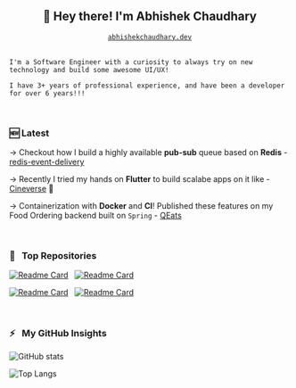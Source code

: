 <h2 align="center">👋 Hey there! I'm Abhishek Chaudhary</h2>

<div align="center"><code> <a href="abhishekchaudhary.dev">abhishekchaudhary.dev</a> </code></div>
<br/>

```
I'm a Software Engineer with a curiosity to always try on new technology and build some awesome UI/UX!

I have 3+ years of professional experience, and have been a developer for over 6 years!!!
```

<br/>

### 🆕 Latest
→ Checkout how I build a highly available **pub-sub** queue based on **Redis** - [redis-event-delivery](https://github.com/AbhishekChd/redis-event-delivery/)

→ Recently I tried my hands on **Flutter** to build scalabe apps on it like - [Cineverse](https://github.com/AbhishekChd/flutter_movies_app) 🥳

→ Containerization with **Docker** and **CI**! Published these features on my Food Ordering backend built on `Spring` - [QEats](https://github.com/AbhishekChd/qeats)

<br/>

### 📌 &nbsp; Top Repositories
[![Readme Card](https://github-readme-stats.vercel.app/api/pin/?username=AbhishekChd&repo=NewsApp)](https://github.com/AbhishekChd/NewsApp) &nbsp;
[![Readme Card](https://github-readme-stats.vercel.app/api/pin/?username=AbhishekChd&repo=Cineverse)](https://github.com/AbhishekChd/Cineverse) &nbsp;

[![Readme Card](https://github-readme-stats.vercel.app/api/pin/?username=AbhishekChd&repo=flutter_movies_app)](https://github.com/AbhishekChd/flutter_movies_app) &nbsp;
[![Readme Card](https://github-readme-stats.vercel.app/api/pin/?username=AbhishekChd&repo=FreeCodeCampProjects)](https://github.com/AbhishekChd/FreeCodeCampProjects) &nbsp;


<br/>

### ⚡️ &nbsp; My GitHub Insights
![GitHub stats](https://github-readme-stats.vercel.app/api?username=abhishekchd&hide=contribs&show=prs_merged&&show_icons=true&include_all_commits=true)

![Top Langs](https://github-readme-stats.vercel.app/api/top-langs/?username=abhishekchd&exclude_repo=DeepLearning,Udacity-Courses,Sudoku-Solver,WebScraping,CaptureApp,TinderClone,Emojify,phimpme-android,twitter-kit-android,teammates&size_weight=0.4&count_weight=0.6&hide_progress=true)




